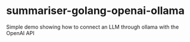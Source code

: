# summariser-golang-openai-ollama
Simple demo showing how to connect an LLM through ollama with the OpenAI API
